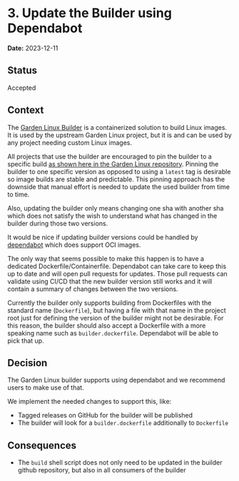 # 3. Update the Builder using Dependabot

**Date:** 2023-12-11

## Status

Accepted

## Context

The [Garden Linux Builder](https://github.com/gardenlinux/builder) is a containerized solution to build Linux images.
It is used by the upstream Garden Linux project, but it is and can be used by any project needing custom Linux images.

All projects that use the builder are encouraged to pin the builder to a specific build [as shown here in the Garden Linux repository](https://github.com/gardenlinux/gardenlinux/blob/f4a389e88feb15e78b5529831d3cf3cd8978fc20/build#L6).
Pinning the builder to one specific version as opposed to using a `latest` tag is desirable so image builds are stable and predictable. This pinning approach has the downside that manual effort is needed to update the used builder from time to time.

Also, updating the builder only means changing one sha with another sha which does not satisfy the wish to understand what has changed in the builder during those two versions.

It would be nice if updating builder versions could be handled by [dependabot](https://docs.github.com/en/code-security/dependabot) which does support OCI images.

The only way that seems possible to make this happen is to have a dedicated Dockerfile/Containerfile.
Dependabot can take care to keep this up to date and will open pull requests for updates.
Those pull requests can validate using CI/CD that the new builder version still works and it will contain a summary of changes between the two versions.

Currently the builder only supports building from Dockerfiles with the standard name (`Dockerfile`), but having a file with that name in the project root just for defining the version of the builder might not be desirable.
For this reason, the builder should also accept a Dockerfile with a more speaking name such as `builder.dockerfile`.
Dependabot will be able to pick that up.

## Decision

The Garden Linux builder supports using dependabot and we recommend users to make use of that.

We implement the needed changes to support this, like:

- Tagged releases on GitHub for the builder will be published
- The builder will look for a `builder.dockerfile` additionally to `Dockerfile`

## Consequences

- The `build` shell script does not only need to be updated in the builder github repository, but also in all consumers of the builder

